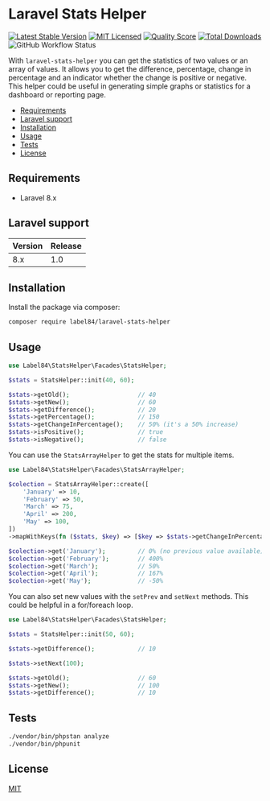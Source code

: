 # Laravel Stats Helper

[![Latest Stable Version](https://poser.pugx.org/label84/laravel-stats-helper/v/stable?style=flat-square)](https://packagist.org/packages/label84/laravel-stats-helper)
[![MIT Licensed](https://img.shields.io/badge/license-MIT-brightgreen.svg?style=flat-square)](LICENSE)
[![Quality Score](https://img.shields.io/scrutinizer/g/label84/laravel-stats-helper.svg?style=flat-square)](https://scrutinizer-ci.com/g/label84/laravel-stats-helper)
[![Total Downloads](https://img.shields.io/packagist/dt/label84/laravel-stats-helper.svg?style=flat-square)](https://packagist.org/packages/label84/laravel-stats-helper)
![GitHub Workflow Status](https://img.shields.io/github/workflow/status/label84/laravel-stats-helper/run-tests?label=Tests&style=flat-square)

With ``laravel-stats-helper`` you can get the statistics of two values or an array of values. It allows you to get the difference, percentage, change in percentage and an indicator whether the change is positive or negative. This helper could be useful in generating simple graphs or statistics for a dashboard or reporting page.

- [Requirements](#requirements)
- [Laravel support](#laravel-support)
- [Installation](#installation)
- [Usage](#usage)
- [Tests](#tests)
- [License](#license)

## Requirements

- Laravel 8.x

## Laravel support

| Version | Release |
|---------|---------|
| 8.x     | 1.0     |

## Installation

Install the package via composer:

```sh
composer require label84/laravel-stats-helper
```

## Usage

```php
use Label84\StatsHelper\Facades\StatsHelper;

$stats = StatsHelper::init(40, 60);

$stats->getOld();                   // 40
$stats->getNew();                   // 60
$stats->getDifference();            // 20
$stats->getPercentage();            // 150
$stats->getChangeInPercentage();    // 50% (it's a 50% increase)
$stats->isPositive();               // true
$stats->isNegative();               // false
```

You can use the ``StatsArrayHelper`` to get the stats for multiple items.

```php
use Label84\StatsHelper\Facades\StatsArrayHelper;

$colection = StatsArrayHelper::create([
    'January' => 10,
    'February' => 50,
    'March' => 75,
    'April' => 200,
    'May' => 100,
])
->mapWithKeys(fn ($stats, $key) => [$key => $stats->getChangeInPercentage().'%']);

$colection->get('January');         // 0% (no previous value available)
$colection->get('February');        // 400%
$colection->get('March');           // 50%
$colection->get('April');           // 167%
$colection->get('May');             // -50%
```

You can also set new values with the ``setPrev`` and ``setNext`` methods. This could be helpful in a for/foreach loop.

```php
use Label84\StatsHelper\Facades\StatsHelper;

$stats = StatsHelper::init(50, 60);

$stats->getDifference();            // 10

$stats->setNext(100);

$stats->getOld();                   // 60
$stats->getNew();                   // 100
$stats->getDifference();            // 10
```

## Tests

```sh
./vendor/bin/phpstan analyze
./vendor/bin/phpunit
```

## License

[MIT](https://opensource.org/licenses/MIT)
